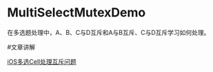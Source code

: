 # MultiSelectMutexDemo
在多选题处理中，A、B、C与D互斥和A与B互斥、C与D互斥学习如何处理。


#文章讲解

[iOS多选Cell处理互斥问题](http://www.henishuo.com/ios-cell-mutex-multiselect/)
